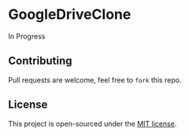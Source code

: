 # GoogleDriveClone

In Progress

## Contributing
Pull requests are welcome, feel free to ```fork``` this repo.

## License
This project is open-sourced under the [MIT license]().
